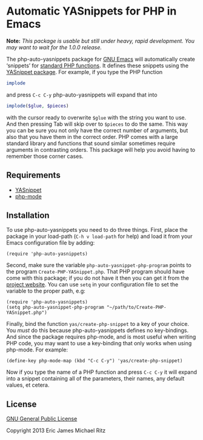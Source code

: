 Automatic YASnippets for PHP in Emacs
=====================================

**Note:** *This package is usable but still under heavy, rapid
  development.  You may want to wait for the 1.0.0 release.*

The php-auto-yasnippets package for [GNU Emacs][emacs] will
automatically create ‘snippets’ for [standard PHP functions][php].  It
defines these snippets using the [YASnippet package][yas].  For
example, if you type the PHP function

```php
implode
```

and press `C-c C-y` php-auto-yasnippets will expand that into

```php
implode($glue, $pieces)
```

with the cursor ready to overwrite `$glue` with the string you want to
use.  And then pressing Tab will skip over to `$pieces` to do the
same.  This way you can be sure you not only have the correct number
of arguments, but also that you have them in the correct order.  PHP
comes with a large standard library and functions that sound similar
sometimes require arguments in contrasting orders.  This package will
help you avoid having to remember those corner cases.


Requirements
------------

* [YASnippet][yas]
* [php-mode][php-mode]


Installation
------------

To use php-auto-yasnippets you need to do three things.  First, place
the package in your load-path (`C-h v load-path` for help) and load it
from your Emacs configuration file by adding:

```elisp
(require 'php-auto-yasnippets)
```

Second, make sure the variable `php-auto-yasnippet-php-program` points
to the program `Create-PHP-YASnippet.php`.  That PHP program should
have come with this package; if you do not have it then you can get it
from the [project website][home].  You can use `setq` in your
configuration file to set the variable to the proper path, e.g:

```elisp
(require 'php-auto-yasnippets)
(setq php-auto-yasnippet-php-program "~/path/to/Create-PHP-YASnippet.php")
```

Finally, bind the function `yas/create-php-snippet` to a key of your
choice.  You *must* do this because php-auto-yasnippets defines no
key-bindings.  And since the package requires php-mode, and is most
useful when writing PHP code, you may want to use a key-binding that
only works when using php-mode.  For example:

```elisp
(define-key php-mode-map (kbd "C-c C-y") 'yas/create-php-snippet)
```

Now if you type the name of a PHP function and press `C-c C-y` it will
expand into a snippet containing all of the parameters, their names,
any default values, et cetera.


License
-------

[GNU General Public License][gpl]

Copyright 2013 Eric James Michael Ritz



[emacs]: http://www.gnu.org/software/emacs/
[php]: http://php.net/
[yas]: https://github.com/capitaomorte/yasnippet
[php-mode]: https://github.com/ejmr/php-mode
[gpl]: http://www.gnu.org/copyleft/gpl.html
[home]: https://github.com/ejmr/php-auto-yasnippets
